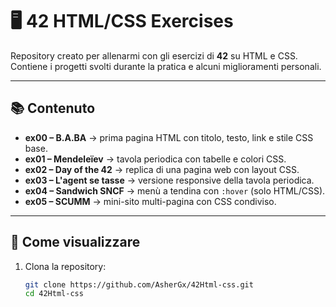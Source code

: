 # 🖥️ 42 HTML/CSS Exercises

Repository creato per allenarmi con gli esercizi di **42** su HTML e CSS.  
Contiene i progetti svolti durante la pratica e alcuni miglioramenti personali.

---

## 📚 Contenuto

- **ex00 – B.A.BA** → prima pagina HTML con titolo, testo, link e stile CSS base.  
- **ex01 – Mendeleïev** → tavola periodica con tabelle e colori CSS.  
- **ex02 – Day of the 42** → replica di una pagina web con layout CSS.  
- **ex03 – L'agent se tasse** → versione responsive della tavola periodica.  
- **ex04 – Sandwich SNCF** → menù a tendina con `:hover` (solo HTML/CSS).  
- **ex05 – SCUMM** → mini-sito multi-pagina con CSS condiviso.  

---

## 🚀 Come visualizzare

1. Clona la repository:
   ```bash
   git clone https://github.com/AsherGx/42Html-css.git
   cd 42Html-css
